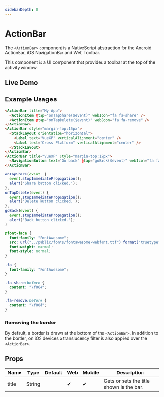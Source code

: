 ```yaml
---
sidebarDepth: 0
---
```


# ActionBar

The `<ActionBar>` component is a NativeScript abstraction for the Android ActionBar, iOS NavigationBar and Web Toolbar.

This component is a UI component that provides a toolbar at the top of the activity window.

## Live Demo

<DocExampleBox :liveDemoMode="true">
  <DropdownMenuDoc />
</DocExampleBox>

## Example Usages

<DocExampleBox codeBox="https://codesandbox.io/s/92p675pw4r?module=%2Fsrc%2FApp.vue">

```html
<ActionBar title="My App">
  <ActionItem @tap="onTapShare($event)" webIcon="fa fa-share" />
  <ActionItem @tap="onTapDelete($event)" webIcon="fa fa-remove" />
</ActionBar>
<ActionBar style="margin-top:15px">
  <StackLayout orientation="horizontal">
    <Label text="VueXP" verticalAlignment="center" />
    <Label text="Cross Platform" verticalAlignment="center" />
  </StackLayout>
</ActionBar>
<ActionBar title="VueXP" style="margin-top:15px">
  <NavigationButton text="Go back" @tap="goBack($event)" webIcon="fa fa-arrow-left" />
</ActionBar>
```

```js
onTapShare(event) {
  event.stopImmediatePropagation();
  alert('Share button clicked.');
},
onTapDelete(event) {
  event.stopImmediatePropagation();
  alert('Delete button clicked.');
},
goBack(event) {
  event.stopImmediatePropagation();
  alert('Back button clicked.');
}
```

```scss
@font-face {
  font-family: "FontAwesome";
  src: url("../public/fonts/fontawesome-webfont.ttf") format("truetype");
  font-weight: normal;
  font-style: normal;
}

.fa {
  font-family: "FontAwesome";
}

.fa-share:before {
  content: "\f064";
}

.fa-remove:before {
  content: "\f00d";
}
```

</DocExampleBox>

### Removing the border
By default, a border is drawn at the bottom of the `<ActionBar>`. In addition to the border, on iOS devices a translucency filter is also applied over the `<ActionBar>`.

## Props

| Name  | Type   | Default | Web | Mobile | Description |
| ----- | ------ | ------- | --- | ------ | ----------- |
| title | String |         | ✔   | ✔      | Gets or sets the title shown in the bar. |

